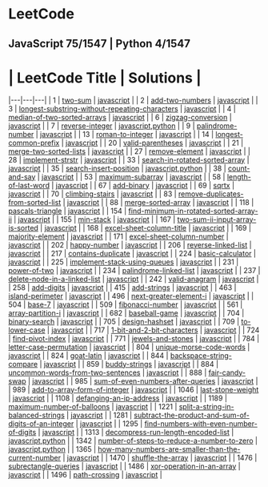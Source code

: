# LeetCode
JavaScript 75/1547 | Python 4/1547
---
# | LeetCode Title  | Solutions | 
 |---|---|---| 
| 1 | [two-sum](https://leetcode.com/problems/two-sum)  | [javascript](https://github.com/polunzh/leetcode/blob/master/javascript/1-two-sum.js) |
| 2 | [add-two-numbers](https://leetcode.com/problems/add-two-numbers)  | [javascript](https://github.com/polunzh/leetcode/blob/master/javascript/2-add-two-numbers.js) |
| 3 | [longest-substring-without-repeating-characters](https://leetcode.com/problems/longest-substring-without-repeating-characters)  | [javascript](https://github.com/polunzh/leetcode/blob/master/javascript/3-longest-substring-without-repeating-characters.js) |
| 4 | [median-of-two-sorted-arrays](https://leetcode.com/problems/median-of-two-sorted-arrays)  | [javascript](https://github.com/polunzh/leetcode/blob/master/javascript/4-median-of-two-sorted-arrays.js) |
| 6 | [zigzag-conversion](https://leetcode.com/problems/zigzag-conversion)  | [javascript](https://github.com/polunzh/leetcode/blob/master/javascript/6-zigzag-conversion.js) |
| 7 | [reverse-integer](https://leetcode.com/problems/reverse-integer)  | [javascript](https://github.com/polunzh/leetcode/blob/master/javascript/7-reverse-integer.js),[python](https://github.com/polunzh/leetcode/blob/master/python/7-reverse-integer.py) |
| 9 | [palindrome-number](https://leetcode.com/problems/palindrome-number)  | [javascript](https://github.com/polunzh/leetcode/blob/master/javascript/9-palindrome-number.js) |
| 13 | [roman-to-integer](https://leetcode.com/problems/roman-to-integer)  | [javascript](https://github.com/polunzh/leetcode/blob/master/javascript/13-roman-to-integer.js) |
| 14 | [longest-common-prefix](https://leetcode.com/problems/longest-common-prefix)  | [javascript](https://github.com/polunzh/leetcode/blob/master/javascript/14-longest-common-prefix.js) |
| 20 | [valid-parentheses](https://leetcode.com/problems/valid-parentheses)  | [javascript](https://github.com/polunzh/leetcode/blob/master/javascript/20-valid-parentheses.js) |
| 21 | [merge-two-sorted-lists](https://leetcode.com/problems/merge-two-sorted-lists)  | [javascript](https://github.com/polunzh/leetcode/blob/master/javascript/21-merge-two-sorted-lists.js) |
| 27 | [remove-element](https://leetcode.com/problems/remove-element)  | [javascript](https://github.com/polunzh/leetcode/blob/master/javascript/27-remove-element.js) |
| 28 | [implement-strstr](https://leetcode.com/problems/implement-strstr)  | [javascript](https://github.com/polunzh/leetcode/blob/master/javascript/28-implement-strstr.js) |
| 33 | [search-in-rotated-sorted-array](https://leetcode.com/problems/search-in-rotated-sorted-array)  | [javascript](https://github.com/polunzh/leetcode/blob/master/javascript/33-search-in-rotated-sorted-array.js) |
| 35 | [search-insert-position](https://leetcode.com/problems/search-insert-position)  | [javascript](https://github.com/polunzh/leetcode/blob/master/javascript/35-search-insert-position.js),[python](https://github.com/polunzh/leetcode/blob/master/python/35-search-insert-position.py) |
| 38 | [count-and-say](https://leetcode.com/problems/count-and-say)  | [javascript](https://github.com/polunzh/leetcode/blob/master/javascript/38-count-and-say.js) |
| 53 | [maximum-subarray](https://leetcode.com/problems/maximum-subarray)  | [javascript](https://github.com/polunzh/leetcode/blob/master/javascript/53-maximum-subarray.js) |
| 58 | [length-of-last-word](https://leetcode.com/problems/length-of-last-word)  | [javascript](https://github.com/polunzh/leetcode/blob/master/javascript/58-length-of-last-word.js) |
| 67 | [add-binary](https://leetcode.com/problems/add-binary)  | [javascript](https://github.com/polunzh/leetcode/blob/master/javascript/67-add-binary.js) |
| 69 | [sqrtx](https://leetcode.com/problems/sqrtx)  | [javascript](https://github.com/polunzh/leetcode/blob/master/javascript/69-sqrtx.js) |
| 70 | [climbing-stairs](https://leetcode.com/problems/climbing-stairs)  | [javascript](https://github.com/polunzh/leetcode/blob/master/javascript/70-climbing-stairs.js) |
| 83 | [remove-duplicates-from-sorted-list](https://leetcode.com/problems/remove-duplicates-from-sorted-list)  | [javascript](https://github.com/polunzh/leetcode/blob/master/javascript/83-remove-duplicates-from-sorted-list.js) |
| 88 | [merge-sorted-array](https://leetcode.com/problems/merge-sorted-array)  | [javascript](https://github.com/polunzh/leetcode/blob/master/javascript/88-merge-sorted-array.js) |
| 118 | [pascals-triangle](https://leetcode.com/problems/pascals-triangle)  | [javascript](https://github.com/polunzh/leetcode/blob/master/javascript/118-pascals-triangle.js) |
| 154 | [find-minimum-in-rotated-sorted-array-ii](https://leetcode.com/problems/find-minimum-in-rotated-sorted-array-ii)  | [javascript](https://github.com/polunzh/leetcode/blob/master/javascript/154-find-minimum-in-rotated-sorted-array-ii.js) |
| 155 | [min-stack](https://leetcode.com/problems/min-stack)  | [javascript](https://github.com/polunzh/leetcode/blob/master/javascript/155-min-stack.js) |
| 167 | [two-sum-ii-input-array-is-sorted](https://leetcode.com/problems/two-sum-ii-input-array-is-sorted)  | [javascript](https://github.com/polunzh/leetcode/blob/master/javascript/167-two-sum-ii-input-array-is-sorted.js) |
| 168 | [excel-sheet-column-title](https://leetcode.com/problems/excel-sheet-column-title)  | [javascript](https://github.com/polunzh/leetcode/blob/master/javascript/168-excel-sheet-column-title.js) |
| 169 | [majority-element](https://leetcode.com/problems/majority-element)  | [javascript](https://github.com/polunzh/leetcode/blob/master/javascript/169-majority-element.js) |
| 171 | [excel-sheet-column-number](https://leetcode.com/problems/excel-sheet-column-number)  | [javascript](https://github.com/polunzh/leetcode/blob/master/javascript/171-excel-sheet-column-number.js) |
| 202 | [happy-number](https://leetcode.com/problems/happy-number)  | [javascript](https://github.com/polunzh/leetcode/blob/master/javascript/202-happy-number.js) |
| 206 | [reverse-linked-list](https://leetcode.com/problems/reverse-linked-list)  | [javascript](https://github.com/polunzh/leetcode/blob/master/javascript/206-reverse-linked-list.js) |
| 217 | [contains-duplicate](https://leetcode.com/problems/contains-duplicate)  | [javascript](https://github.com/polunzh/leetcode/blob/master/javascript/217-contains-duplicate.js) |
| 224 | [basic-calculator](https://leetcode.com/problems/basic-calculator)  | [javascript](https://github.com/polunzh/leetcode/blob/master/javascript/224-basic-calculator.js) |
| 225 | [implement-stack-using-queues](https://leetcode.com/problems/implement-stack-using-queues)  | [javascript](https://github.com/polunzh/leetcode/blob/master/javascript/225-implement-stack-using-queues.js) |
| 231 | [power-of-two](https://leetcode.com/problems/power-of-two)  | [javascript](https://github.com/polunzh/leetcode/blob/master/javascript/231-power-of-two.js) |
| 234 | [palindrome-linked-list](https://leetcode.com/problems/palindrome-linked-list)  | [javascript](https://github.com/polunzh/leetcode/blob/master/javascript/234-palindrome-linked-list.js) |
| 237 | [delete-node-in-a-linked-list](https://leetcode.com/problems/delete-node-in-a-linked-list)  | [javascript](https://github.com/polunzh/leetcode/blob/master/javascript/237-delete-node-in-a-linked-list.js) |
| 242 | [valid-anagram](https://leetcode.com/problems/valid-anagram)  | [javascript](https://github.com/polunzh/leetcode/blob/master/javascript/242-valid-anagram.js) |
| 258 | [add-digits](https://leetcode.com/problems/add-digits)  | [javascript](https://github.com/polunzh/leetcode/blob/master/javascript/258-add-digits.js) |
| 415 | [add-strings](https://leetcode.com/problems/add-strings)  | [javascript](https://github.com/polunzh/leetcode/blob/master/javascript/415-add-strings.js) |
| 463 | [island-perimeter](https://leetcode.com/problems/island-perimeter)  | [javascript](https://github.com/polunzh/leetcode/blob/master/javascript/463-island-perimeter.js) |
| 496 | [next-greater-element-i](https://leetcode.com/problems/next-greater-element-i)  | [javascript](https://github.com/polunzh/leetcode/blob/master/javascript/496-next-greater-element-i.js) |
| 504 | [base-7](https://leetcode.com/problems/base-7)  | [javascript](https://github.com/polunzh/leetcode/blob/master/javascript/504-base-7.js) |
| 509 | [fibonacci-number](https://leetcode.com/problems/fibonacci-number)  | [javascript](https://github.com/polunzh/leetcode/blob/master/javascript/509-fibonacci-number.js) |
| 561 | [array-partition-i](https://leetcode.com/problems/array-partition-i)  | [javascript](https://github.com/polunzh/leetcode/blob/master/javascript/561-array-partition-i.js) |
| 682 | [baseball-game](https://leetcode.com/problems/baseball-game)  | [javascript](https://github.com/polunzh/leetcode/blob/master/javascript/682-baseball-game.js) |
| 704 | [binary-search](https://leetcode.com/problems/binary-search)  | [javascript](https://github.com/polunzh/leetcode/blob/master/javascript/704-binary-search.js) |
| 705 | [design-hashset](https://leetcode.com/problems/design-hashset)  | [javascript](https://github.com/polunzh/leetcode/blob/master/javascript/705-design-hashset.js) |
| 709 | [to-lower-case](https://leetcode.com/problems/to-lower-case)  | [javascript](https://github.com/polunzh/leetcode/blob/master/javascript/709-to-lower-case.js) |
| 717 | [1-bit-and-2-bit-characters](https://leetcode.com/problems/1-bit-and-2-bit-characters)  | [javascript](https://github.com/polunzh/leetcode/blob/master/javascript/717-1-bit-and-2-bit-characters.js) |
| 724 | [find-pivot-index](https://leetcode.com/problems/find-pivot-index)  | [javascript](https://github.com/polunzh/leetcode/blob/master/javascript/724-find-pivot-index.js) |
| 771 | [jewels-and-stones](https://leetcode.com/problems/jewels-and-stones)  | [javascript](https://github.com/polunzh/leetcode/blob/master/javascript/771-jewels-and-stones.js) |
| 784 | [letter-case-permutation](https://leetcode.com/problems/letter-case-permutation)  | [javascript](https://github.com/polunzh/leetcode/blob/master/javascript/784-letter-case-permutation.js) |
| 804 | [unique-morse-code-words](https://leetcode.com/problems/unique-morse-code-words)  | [javascript](https://github.com/polunzh/leetcode/blob/master/javascript/804-unique-morse-code-words.js) |
| 824 | [goat-latin](https://leetcode.com/problems/goat-latin)  | [javascript](https://github.com/polunzh/leetcode/blob/master/javascript/824-goat-latin.js) |
| 844 | [backspace-string-compare](https://leetcode.com/problems/backspace-string-compare)  | [javascript](https://github.com/polunzh/leetcode/blob/master/javascript/844-backspace-string-compare.js) |
| 859 | [buddy-strings](https://leetcode.com/problems/buddy-strings)  | [javascript](https://github.com/polunzh/leetcode/blob/master/javascript/859-buddy-strings.js) |
| 884 | [uncommon-words-from-two-sentences](https://leetcode.com/problems/uncommon-words-from-two-sentences)  | [javascript](https://github.com/polunzh/leetcode/blob/master/javascript/884-uncommon-words-from-two-sentences.js) |
| 888 | [fair-candy-swap](https://leetcode.com/problems/fair-candy-swap)  | [javascript](https://github.com/polunzh/leetcode/blob/master/javascript/888-fair-candy-swap.js) |
| 985 | [sum-of-even-numbers-after-queries](https://leetcode.com/problems/sum-of-even-numbers-after-queries)  | [javascript](https://github.com/polunzh/leetcode/blob/master/javascript/985-sum-of-even-numbers-after-queries.js) |
| 989 | [add-to-array-form-of-integer](https://leetcode.com/problems/add-to-array-form-of-integer)  | [javascript](https://github.com/polunzh/leetcode/blob/master/javascript/989-add-to-array-form-of-integer.js) |
| 1046 | [last-stone-weight](https://leetcode.com/problems/last-stone-weight)  | [javascript](https://github.com/polunzh/leetcode/blob/master/javascript/1046-last-stone-weight.js) |
| 1108 | [defanging-an-ip-address](https://leetcode.com/problems/defanging-an-ip-address)  | [javascript](https://github.com/polunzh/leetcode/blob/master/javascript/1108-defanging-an-ip-address.js) |
| 1189 | [maximum-number-of-balloons](https://leetcode.com/problems/maximum-number-of-balloons)  | [javascript](https://github.com/polunzh/leetcode/blob/master/javascript/1189-maximum-number-of-balloons.js) |
| 1221 | [split-a-string-in-balanced-strings](https://leetcode.com/problems/split-a-string-in-balanced-strings)  | [javascript](https://github.com/polunzh/leetcode/blob/master/javascript/1221-split-a-string-in-balanced-strings.js) |
| 1281 | [subtract-the-product-and-sum-of-digits-of-an-integer](https://leetcode.com/problems/subtract-the-product-and-sum-of-digits-of-an-integer)  | [javascript](https://github.com/polunzh/leetcode/blob/master/javascript/1281-subtract-the-product-and-sum-of-digits-of-an-integer.js) |
| 1295 | [find-numbers-with-even-number-of-digits](https://leetcode.com/problems/find-numbers-with-even-number-of-digits)  | [javascript](https://github.com/polunzh/leetcode/blob/master/javascript/1295-find-numbers-with-even-number-of-digits.js) |
| 1313 | [decompress-run-length-encoded-list](https://leetcode.com/problems/decompress-run-length-encoded-list)  | [javascript](https://github.com/polunzh/leetcode/blob/master/javascript/1313-decompress-run-length-encoded-list.js),[python](https://github.com/polunzh/leetcode/blob/master/python/1313-decompress-run-length-encoded-list.py) |
| 1342 | [number-of-steps-to-reduce-a-number-to-zero](https://leetcode.com/problems/number-of-steps-to-reduce-a-number-to-zero)  | [javascript](https://github.com/polunzh/leetcode/blob/master/javascript/1342-number-of-steps-to-reduce-a-number-to-zero.js),[python](https://github.com/polunzh/leetcode/blob/master/python/1342-number-of-steps-to-reduce-a-number-to-zero.py) |
| 1365 | [how-many-numbers-are-smaller-than-the-current-number](https://leetcode.com/problems/how-many-numbers-are-smaller-than-the-current-number)  | [javascript](https://github.com/polunzh/leetcode/blob/master/javascript/1365-how-many-numbers-are-smaller-than-the-current-number.js) |
| 1470 | [shuffle-the-array](https://leetcode.com/problems/shuffle-the-array)  | [javascript](https://github.com/polunzh/leetcode/blob/master/javascript/1470-shuffle-the-array.js) |
| 1476 | [subrectangle-queries](https://leetcode.com/problems/subrectangle-queries)  | [javascript](https://github.com/polunzh/leetcode/blob/master/javascript/1476-subrectangle-queries.js) |
| 1486 | [xor-operation-in-an-array](https://leetcode.com/problems/xor-operation-in-an-array)  | [javascript](https://github.com/polunzh/leetcode/blob/master/javascript/1486-xor-operation-in-an-array.js) |
| 1496 | [path-crossing](https://leetcode.com/problems/path-crossing)  | [javascript](https://github.com/polunzh/leetcode/blob/master/javascript/1496-path-crossing.js) |